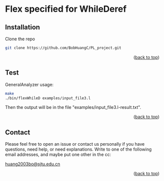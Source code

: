 <div id="top"></div>

<!-- ABOUT THE PROJECT -->
# Flex specified for WhileDeref


## Installation

   Clone the repo
   ```sh
   git clone https://github.com/BobHuangC/PL_project.git
   ```

   
<p align="right">(<a href="#top">back to top</a>)</p> 

## Test

<!-- input module usage:    
```sh
./input examples/input_file.l
```

Test the LanguageAnalyzer usage:    
```sh
cd LangAnalysis
make
./LAtest2
``` -->


GeneralAnalyzer usage:    
```sh
make
./bin/flexWhileD examples/input_file3.l
```

Then the output will be in the file "examples/input_file3.l-result.txt".

<p align="right">(<a href="#top">back to top</a>)</p>


## Contact

Please feel free to open an issue or contact us personally if you have questions, need help, or need explanations. Write to one of the following email addresses, and maybe put one other in the cc:

huang2003bo@sjtu.edu.cn



<p align="right">(<a href="#top">back to top</a>)</p>


